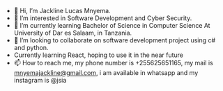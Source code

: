 - 👋 Hi, I’m Jackline Lucas Mnyema.
- 👀 I’m interested in Software Development and Cyber Security.
- 🌱 I’m currently learning Bachelor of Science in Computer Science At University of Dar es Salaam, in Tanzania.
- 💞️ I’m looking to collaborate on software development project using c# and python.
- Currently learning React, hoping to use it in the near future
- 📫 How to reach me, my phone number is +255625651165, my mail is mnyemajackline@gmail.com, i am available in whatsapp and my instagram is @jsia

<!---
Mnyema/Mnyema is a ✨ special ✨ repository because its `README.md` (this file) appears on your GitHub profile.
You can click the Preview link to take a look at your changes.
--->
